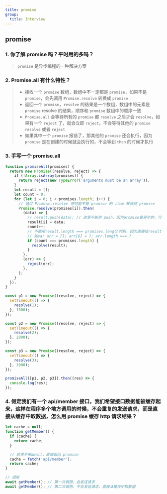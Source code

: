 ```yaml
---
title: promise
group:
  title: Interview
---
```


## promise

### 1. 你了解 promise 吗？平时用的多吗？

> `promise` 是异步编程的一种解决方案

### 2. Promise.all 有什么特性？

> - 接收一个 `promise` 数组，数组中不一定都是 `promise`，如果不是 `promise`，会先调用 `Promise.resolve` 转换成 `promise`
> - 返回一个 `promise`，`resolve` 的结果是一个数组，数组中的元素是 `promise` resolve 的结果，顺序和 `promise` 数组中的顺序一致
> - `Promise.all` 会等待所有的 `promise` 都 `resolve` 之后才会 `resolve`，如果有一个 `reject` 了，就会立即 `reject`，不会等待其他的 `promise resolve` 或者 `reject`
> - 如果其中一个 `promise` 报错了，那其他的 `promise` 还会执行，因为 `promise` 是在创建的时候就会执行的，不会等到 `then` 的时候才执行

### 3. 手写一个 promise.all

```js
function promiseAll(promises) {
  return new Promise((resolve, reject) => {
    if (!Array.isArray(promises)) {
      return reject(new TypeError('arguments must be an array'));
    }
    let result = [];
    let count = 0;
    for (let i = 0; i < promises.length; i++) {
      // 通过 Promise.resolve 把可能不是 promise 的 item 转换成 promise
      Promise.resolve(promises[i]).then(
        (data) => {
          // result.push(data); // 这里不能用 push，因为promise是异步的，可能会出现顺序错乱的情况
          result[i] = data;
          count++;
          // 不能用result.length === promises.length判断，因为直接给result[i]赋值，result.length会是i+1
          // 如var arr = []; arr[6] = 7; arr.length === 7
          if (count === promises.length) {
            resolve(result);
          }
        },
        (err) => {
          reject(err);
        },
      );
    }
  });
}

const p1 = new Promise((resolve, reject) => {
  setTimeout(() => {
    resolve(1);
  }, 1000);
});

const p2 = new Promise((resolve, reject) => {
  setTimeout(() => {
    resolve(2);
  }, 2000);
});

const p3 = new Promise((resolve, reject) => {
  setTimeout(() => {
    resolve(3);
  }, 3000);
});

promiseAll([p1, p2, p3]).then((res) => {
  console.log(res);
});
```

### 4. 假定我们有一个 api/member 接口，我们希望接口数据能被缓存起来，这样在程序多个地方调用的时候，不会重复的发送请求，而是直接从缓存中取数据，怎么用 promise 缓存 http 请求结果？

```js
let cache = null;
function getMember() {
  if (cache) {
    return cache;
  }

  // 这里不带await，直接返回 promise
  cache = fetch('api/member');
  return cache;
}

// 调用
await getMember(); // 第一次调用，会发送请求
await getMember(); // 第二次调用，不会发送请求，直接从缓存中取数据
```
